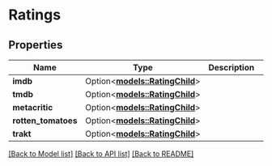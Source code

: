 # Ratings

## Properties

Name | Type | Description | Notes
------------ | ------------- | ------------- | -------------
**imdb** | Option<[**models::RatingChild**](RatingChild.md)> |  | [optional]
**tmdb** | Option<[**models::RatingChild**](RatingChild.md)> |  | [optional]
**metacritic** | Option<[**models::RatingChild**](RatingChild.md)> |  | [optional]
**rotten_tomatoes** | Option<[**models::RatingChild**](RatingChild.md)> |  | [optional]
**trakt** | Option<[**models::RatingChild**](RatingChild.md)> |  | [optional]

[[Back to Model list]](../README.md#documentation-for-models) [[Back to API list]](../README.md#documentation-for-api-endpoints) [[Back to README]](../README.md)


